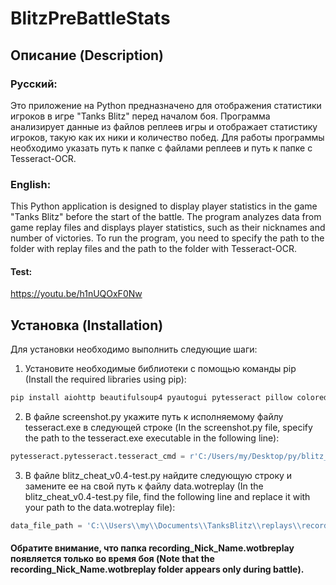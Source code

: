# BlitzPreBattleStats

## Описание (Description)

### Русский:

Это приложение на Python предназначено для отображения статистики игроков в игре "Tanks Blitz" перед началом боя. Программа анализирует данные из файлов реплеев игры и отображает статистику игроков, такую как их ники и количество побед. Для работы программы необходимо указать путь к папке с файлами реплеев и путь к папке с Tesseract-OCR.

### English:

This Python application is designed to display player statistics in the game "Tanks Blitz" before the start of the battle. The program analyzes data from game replay files and displays player statistics, such as their nicknames and number of victories. To run the program, you need to specify the path to the folder with replay files and the path to the folder with Tesseract-OCR.

#### Test:
https://youtu.be/h1nUQOxF0Nw

## Установка (Installation)
Для установки необходимо выполнить следующие шаги:

1. Установите необходимые библиотеки с помощью команды pip (Install the required libraries using pip):
```bash
pip install aiohttp beautifulsoup4 pyautogui pytesseract pillow colored
```

2. В файле screenshot.py укажите путь к исполняемому файлу tesseract.exe в следующей строке (In the screenshot.py file, specify the path to the tesseract.exe executable in the following line):
```python
pytesseract.pytesseract.tesseract_cmd = r'C:/Users/my/Desktop/py/blitz_cheat/blitz_api/Tesseract-OCR/tesseract.exe'
```

3. В файле blitz_cheat_v0.4-test.py найдите следующую строку и замените ее на свой путь к файлу data.wotreplay (In the blitz_cheat_v0.4-test.py file, find the following line and replace it with your path to the data.wotreplay file):
```python
data_file_path = 'C:\\Users\\my\\Documents\\TanksBlitz\\replays\\recording_Nick_Name.wotbreplay\\data.wotreplay'
```
#### Обратите внимание, что папка recording_Nick_Name.wotbreplay появляется только во время боя (Note that the recording_Nick_Name.wotbreplay folder appears only during battle).